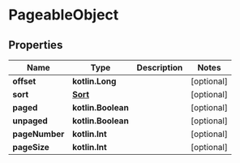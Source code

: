 
# PageableObject

## Properties
Name | Type | Description | Notes
------------ | ------------- | ------------- | -------------
**offset** | **kotlin.Long** |  |  [optional]
**sort** | [**Sort**](Sort) |  |  [optional]
**paged** | **kotlin.Boolean** |  |  [optional]
**unpaged** | **kotlin.Boolean** |  |  [optional]
**pageNumber** | **kotlin.Int** |  |  [optional]
**pageSize** | **kotlin.Int** |  |  [optional]



